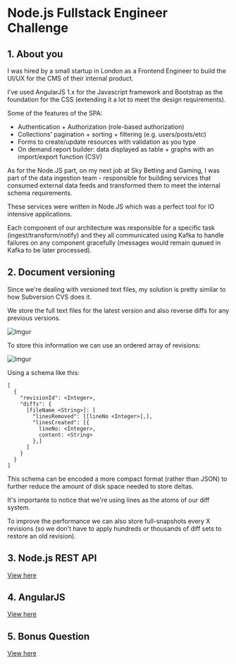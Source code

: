 # Node.js Fullstack Engineer Challenge

## 1. About you

I was hired by a small startup in London as a Frontend Engineer to build the UI/UX for the CMS of their internal product.

I've used AngularJS 1.x for the Javascript framework and Bootstrap as the foundation for the CSS (extending it a lot to meet the design requirements).

Some of the features of the SPA:

- Authentication + Authorization (role-based authorization)
- Collections' pagination + sorting + filtering (e.g. users/posts/etc)
- Forms to create/update resources with validation as you type
- On demand report builder: data displayed as table + graphs with an import/export function (CSV)

As for the Node.JS part, on my next job at Sky Betting and Gaming, I was part of the data ingestion team - responsible for building services that consumed external data feeds and transformed them to meet the internal schema requirements.

These services were written in Node.JS which was a perfect tool for IO intensive applications.

Each component of our architecture was responsible for a specific task (ingest/transform/notify) and they all communicated using Kafka to handle failures on any component gracefully (messages would remain queued in Kafka to be later processed).

## 2. Document versioning

Since we're dealing with versioned text files, my solution is pretty similar to how Subversion CVS does it.

We store the full text files for the latest version and also reverse diffs for any previous versions.

![Imgur](https://i.imgur.com/Zrk751j.png)

To store this information we can use an ordered array of revisions:

![Imgur](https://i.imgur.com/eOTMPFH.png)

Using a schema like this:

```
[
  {
    "revisionId": <Integer>,
    "diffs": {
      [fileName <String>]: [
        "linesRemoved": [[lineNo <Integer>],],
        "linesCreated": [{
          lineNo: <Integer>,
          content: <String>
        },]
      ]
    }
  }
]
```

This schema can be encoded a more compact format (rather than JSON) to further reduce the amount of disk space needed to store deltas.

It's importante to notice that we're using lines as the atoms of our diff system.

To improve the performance we can also store full-snapshots every X revisions (so we don't have to apply hundreds or thousands of diff sets to restore an old revision).

## 3. Node.js REST API

[View here](import-export-api)

## 4. AngularJS

[View here](book-list)

## 5. Bonus Question

[View here](op-combination)
